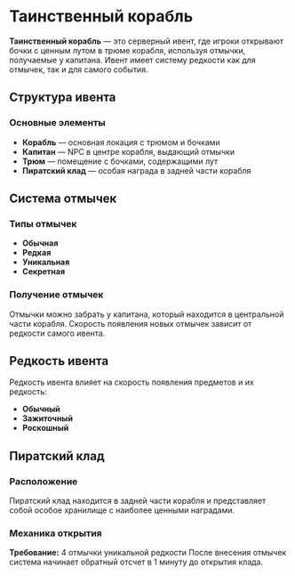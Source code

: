 # Таинственный корабль

**Таинственный корабль** — это серверный ивент, где игроки открывают бочки с ценным лутом в трюме корабля, используя отмычки, получаемые у капитана. Ивент имеет систему редкости как для отмычек, так и для самого события.

## Структура ивента

### Основные элементы
- **Корабль** — основная локация с трюмом и бочками
- **Капитан** — NPC в центре корабля, выдающий отмычки
- **Трюм** — помещение с бочками, содержащими лут
- **Пиратский клад** — особая награда в задней части корабля

## Система отмычек

### Типы отмычек
- **Обычная**
- **Редкая**
- **Уникальная**
- **Секретная**

### Получение отмычек
Отмычки можно забрать у капитана, который находится в центральной части корабля. Скорость появления новых отмычек зависит от редкости самого ивента.

## Редкость ивента
Редкость ивента влияет на скорость появления предметов и их редкость:
- **Обычный**
- **Зажиточный**
- **Роскошный**

## Пиратский клад

### Расположение
Пиратский клад находится в задней части корабля и представляет собой особое хранилище с наиболее ценными наградами.

### Механика открытия
**Требование:** 4 отмычки уникальной редкости
После внесения отмычек система начинает обратный отсчет в 1 минуту до открытия клада.